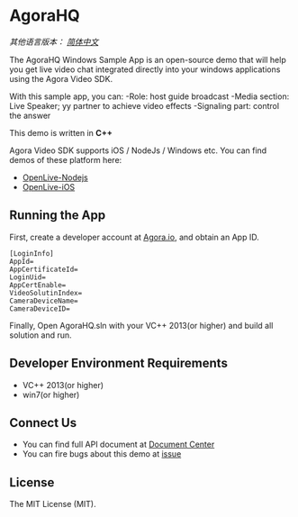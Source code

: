 #  AgoraHQ

*其他语言版本： [简体中文](README.md)*

The AgoraHQ Windows Sample App is an open-source demo that will help you get live video chat integrated directly into your windows applications using the Agora Video SDK.

With this sample app, you can:
-Role: host guide broadcast
-Media section: Live Speaker; yy partner to achieve video effects
-Signaling part: control the answer

This demo is written in **C++**

Agora Video SDK supports iOS / NodeJs / Windows etc. You can find demos of these platform here:

- [OpenLive-Nodejs](https://github.com/AgoraIO/HQ/tree/master/AgoraHQ-Server-Nodejs)
- [OpenLive-iOS](https://github.com/AgoraIO/HQ/tree/master/AgoraHQ-iOS-Swift)

## Running the App
First, create a developer account at [Agora.io](https://dashboard.agora.io/signin/), and obtain an App ID. 

```
[LoginInfo]
AppId=
AppCertificateId=
LoginUid=
AppCertEnable=
VideoSolutinIndex=
CameraDeviceName=
CameraDeviceID=
```

Finally, Open AgoraHQ.sln with your VC++ 2013(or higher) and build all solution and run.

## Developer Environment Requirements
* VC++ 2013(or higher)
* win7(or higher)

## Connect Us

- You can find full API document at [Document Center](https://docs.agora.io/en/)
- You can fire bugs about this demo at [issue](https://github.com/AgoraIO/OpenLive-Windows/issues)

## License

The MIT License (MIT).
